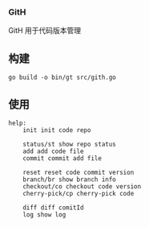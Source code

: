 ### GitH

GitH 用于代码版本管理

## 构建
`
go build -o bin/gt src/gith.go
`
## 使用

```
help:
    init init code repo
     
    status/st show repo status
    add add code file
    commit commit add file
     
    reset reset code commit version
    branch/br show branch info
    checkout/co checkout code version
    cherry-pick/cp cherry-pick code
     
    diff diff comitId
    log show log
```
